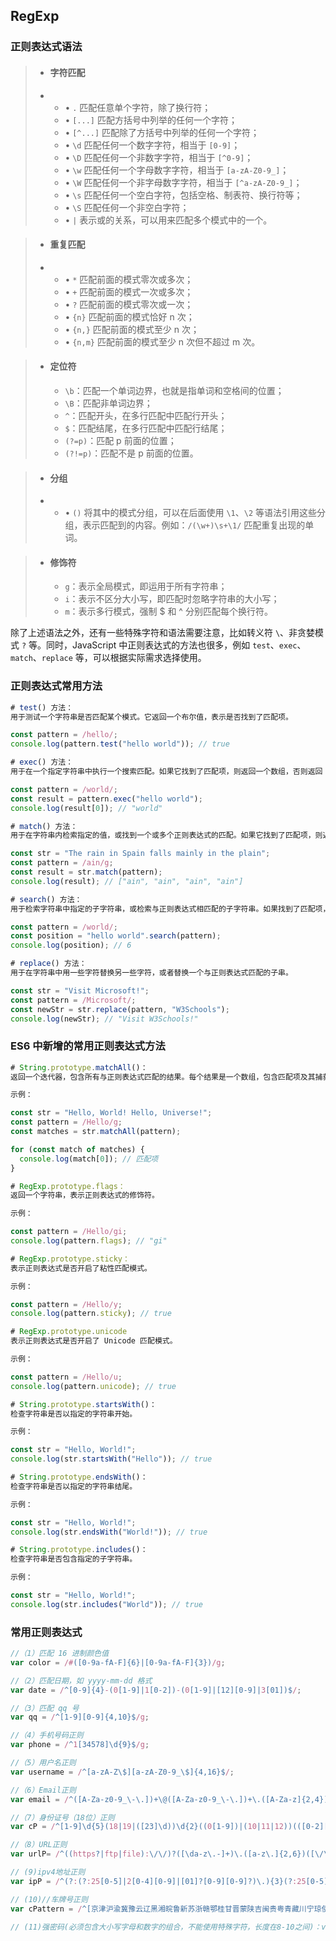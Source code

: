 ## RegExp

### 正则表达式语法

> - #### 字符匹配
>
> - - • `.` 匹配任意单个字符，除了换行符；
>   - • `[...]` 匹配方括号中列举的任何一个字符；
>   - • `[^...]` 匹配除了方括号中列举的任何一个字符；
>   - • `\d` 匹配任何一个数字字符，相当于 `[0-9]`；
>   - • `\D` 匹配任何一个非数字字符，相当于 `[^0-9]`；
>   - • `\w` 匹配任何一个字母数字字符，相当于 `[a-zA-Z0-9_]`；
>   - • `\W` 匹配任何一个非字母数字字符，相当于 `[^a-zA-Z0-9_]`；
>   - • `\s` 匹配任何一个空白字符，包括空格、制表符、换行符等；
>   - • `\S` 匹配任何一个非空白字符；
>   - • `|` 表示或的关系，可以用来匹配多个模式中的一个。

> - #### 重复匹配
>
> - - • `*` 匹配前面的模式零次或多次；
>   - • `+` 匹配前面的模式一次或多次；
>   - • `?` 匹配前面的模式零次或一次；
>   - • `{n}` 匹配前面的模式恰好 n 次；
>   - • `{n,}` 匹配前面的模式至少 n 次；
>   - • `{n,m}` 匹配前面的模式至少 n 次但不超过 m 次。

> - #### 定位符
>
>   - `\b`：匹配一个单词边界，也就是指单词和空格间的位置；
>   - `\B`：匹配非单词边界；
>   - `^`：匹配开头，在多行匹配中匹配行开头；
>   - `$`：匹配结尾，在多行匹配中匹配行结尾；
>   - `(?=p)`：匹配 p 前面的位置；
>   - `(?!=p)`：匹配不是 p 前面的位置。

> - #### 分组
>
> - - • `()` 将其中的模式分组，可以在后面使用 `\1`、`\2` 等语法引用这些分组，表示匹配到的内容。例如：`/(\w+)\s+\1/` 匹配重复出现的单词。

> - #### 修饰符
>
>   - `g`：表示全局模式，即运用于所有字符串；
>   - `i`：表示不区分大小写，即匹配时忽略字符串的大小写；
>   - `m`：表示多行模式，强制 $ 和 ^ 分别匹配每个换行符。

除了上述语法之外，还有一些特殊字符和语法需要注意，比如转义符 `\`、非贪婪模式 `?` 等。同时，JavaScript 中正则表达式的方法也很多，例如 `test`、`exec`、`match`、`replace` 等，可以根据实际需求选择使用。

### 正则表达式常用方法

```js
# test() 方法：
用于测试一个字符串是否匹配某个模式。它返回一个布尔值，表示是否找到了匹配项。

const pattern = /hello/;
console.log(pattern.test("hello world")); // true
```

```js
# exec() 方法：
用于在一个指定字符串中执行一个搜索匹配。如果它找到了匹配项，则返回一个数组，否则返回 null。

const pattern = /world/;
const result = pattern.exec("hello world");
console.log(result[0]); // "world"
```

```js
# match() 方法：
用于在字符串内检索指定的值，或找到一个或多个正则表达式的匹配。如果它找到了匹配项，则返回一个数组，否则返回 null。

const str = "The rain in Spain falls mainly in the plain";
const pattern = /ain/g;
const result = str.match(pattern);
console.log(result); // ["ain", "ain", "ain", "ain"]
```

```js
# search() 方法：
用于检索字符串中指定的子字符串，或检索与正则表达式相匹配的子字符串。如果找到了匹配项，则返回匹配的起始位置，否则返回 -1。

const pattern = /world/;
const position = "hello world".search(pattern);
console.log(position); // 6
```

```js
# replace() 方法：
用于在字符串中用一些字符替换另一些字符，或者替换一个与正则表达式匹配的子串。

const str = "Visit Microsoft!";
const pattern = /Microsoft/;
const newStr = str.replace(pattern, "W3Schools");
console.log(newStr); // "Visit W3Schools!"
```

### ES6 中新增的常用正则表达式方法

```js
# String.prototype.matchAll()：
返回一个迭代器，包含所有与正则表达式匹配的结果。每个结果是一个数组，包含匹配项及其捕获组。

示例：

const str = "Hello, World! Hello, Universe!";
const pattern = /Hello/g;
const matches = str.matchAll(pattern);

for (const match of matches) {
  console.log(match[0]); // 匹配项
}
```

```js
# RegExp.prototype.flags：
返回一个字符串，表示正则表达式的修饰符。

示例：

const pattern = /Hello/gi;
console.log(pattern.flags); // "gi"
```

```js
# RegExp.prototype.sticky：
表示正则表达式是否开启了粘性匹配模式。

示例：

const pattern = /Hello/y;
console.log(pattern.sticky); // true
```

```js
# RegExp.prototype.unicode
表示正则表达式是否开启了 Unicode 匹配模式。

示例：

const pattern = /Hello/u;
console.log(pattern.unicode); // true
```

```js
# String.prototype.startsWith()：
检查字符串是否以指定的字符串开始。

示例：

const str = "Hello, World!";
console.log(str.startsWith("Hello")); // true
```

```js
# String.prototype.endsWith()：
检查字符串是否以指定的字符串结尾。

示例：

const str = "Hello, World!";
console.log(str.endsWith("World!")); // true
```

```js
# String.prototype.includes()：
检查字符串是否包含指定的子字符串。

示例：

const str = "Hello, World!";
console.log(str.includes("World")); // true
```

### 常用正则表达式

```js
//（1）匹配 16 进制颜色值
var color = /#([0-9a-fA-F]{6}|[0-9a-fA-F]{3})/g;

//（2）匹配日期，如 yyyy-mm-dd 格式
var date = /^[0-9]{4}-(0[1-9]|1[0-2])-(0[1-9]|[12][0-9]|3[01])$/;

//（3）匹配 qq 号
var qq = /^[1-9][0-9]{4,10}$/g;

//（4）手机号码正则
var phone = /^1[34578]\d{9}$/g;

//（5）用户名正则
var username = /^[a-zA-Z\$][a-zA-Z0-9_\$]{4,16}$/;

//（6）Email正则
var email = /^([A-Za-z0-9_\-\.])+\@([A-Za-z0-9_\-\.])+\.([A-Za-z]{2,4})$/;

//（7）身份证号（18位）正则
var cP = /^[1-9]\d{5}(18|19|([23]\d))\d{2}((0[1-9])|(10|11|12))(([0-2][1-9])|10|20|30|31)\d{3}[0-9Xx]$/;

//（8）URL正则
var urlP= /^((https?|ftp|file):\/\/)?([\da-z\.-]+)\.([a-z\.]{2,6})([\/\w \.-]*)*\/?$/;

// (9)ipv4地址正则
var ipP = /^(?:(?:25[0-5]|2[0-4][0-9]|[01]?[0-9][0-9]?)\.){3}(?:25[0-5]|2[0-4][0-9]|[01]?[0-9][0-9]?)$/;

// (10)//车牌号正则
var cPattern = /^[京津沪渝冀豫云辽黑湘皖鲁新苏浙赣鄂桂甘晋蒙陕吉闽贵粤青藏川宁琼使领A-Z]{1}[A-Z]{1}[A-Z0-9]{4}[A-Z0-9挂学警港澳]{1}$/;

// (11)强密码(必须包含大小写字母和数字的组合，不能使用特殊字符，长度在8-10之间)：var pwd = /^(?=.\d)(?=.[a-z])(?=.[A-Z]).{8,10}$/
```


